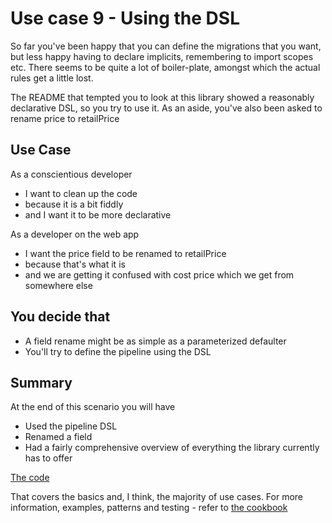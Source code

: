 # Use case 9 - Using the DSL

So far you've been happy that you can define the migrations that you want,
but less happy having to declare implicits, remembering to import scopes
etc.  There seems to be quite a lot of boiler-plate, amongst which the
actual rules get a little lost.

The README that tempted you to look at this library showed a reasonably
declarative DSL, so you try to use it.  As an aside, you've also been
asked to rename price to retailPrice

## Use Case

As a conscientious developer
- I want to clean up the code    
- because it is a bit fiddly  
- and I want it to be more declarative

As a developer on the web app
- I want the price field to be renamed to retailPrice
- because that's what it is
- and we are getting it confused with cost price which we get from somewhere else


## You decide that 

- A field rename might be as simple as a parameterized defaulter
- You'll try to define the pipeline using the DSL 

## Summary

At the end of this scenario you will have

 - Used the pipeline DSL
 - Renamed a field
 - Had a fairly comprehensive overview of everything the library currently has to offer 
 
 
[The code]()

That covers the basics and, I think, the majority of use cases.  For more information, 
examples, patterns and testing - refer to [the cookbook](../cookbook/README.md)